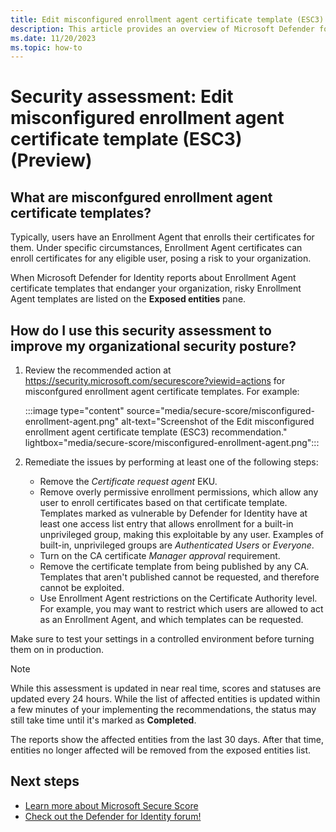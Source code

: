```yaml
---
title: Edit misconfigured enrollment agent certificate template (ESC3) | Microsoft Defender for Identity
description: This article provides an overview of Microsoft Defender for Identity's misconfigured enrollment agent certificate template security posture assessment report.
ms.date: 11/20/2023
ms.topic: how-to
---
```


# Security assessment: Edit misconfigured enrollment agent certificate template (ESC3)  (Preview)

## What are misconfgured enrollment agent certificate templates?

Typically, users have an Enrollment Agent that enrolls their certificates for them. Under specific circumstances, Enrollment Agent certificates can enroll certificates for any eligible user, posing a risk to your organization. 

When Microsoft Defender for Identity reports about Enrollment Agent certificate templates that endanger your organization, risky Enrollment Agent templates are listed on the **Exposed entities** pane.

## How do I use this security assessment to improve my organizational security posture?

1. Review the recommended action at <https://security.microsoft.com/securescore?viewid=actions> for misconfgured enrollment agent certificate templates.  For example:

    :::image type="content" source="media/secure-score/misconfigured-enrollment-agent.png" alt-text="Screenshot of the Edit misconfigured enrollment agent certificate template (ESC3) recommendation." lightbox="media/secure-score/misconfigured-enrollment-agent.png":::

1. Remediate the issues by performing at least one of the following steps:

    - Remove the *Certificate request agent* EKU.
    - Remove overly permissive enrollment permissions, which allow any user to enroll certificates based on that certificate template. Templates marked as vulnerable by Defender for Identity have at least one access list entry that allows enrollment for a built-in unprivileged group, making this exploitable by any user. Examples of built-in, unprivileged groups are *Authenticated Users* or *Everyone*.
    - Turn on the CA certificate *Manager approval* requirement.
    - Remove the certificate template from being published by any CA. Templates that aren't published cannot be requested, and therefore cannot be exploited.
    - Use Enrollment Agent restrictions on the Certificate Authority level. For example, you may want to restrict which users are allowed to act as an Enrollment Agent, and which templates can be requested.

Make sure to test your settings in a controlled environment before turning them on in production.

> [!NOTE]
> While this assessment is updated in near real time, scores and statuses are updated every 24 hours.  While the list of affected entities is updated within a few minutes of your implementing the recommendations, the status may still take time until it's marked as **Completed**.
>
> The reports show the affected entities from the last 30 days. After that time, entities no longer affected will be removed from the exposed entities list.
>

## Next steps

- [Learn more about Microsoft Secure Score](/microsoft-365/security/defender/microsoft-secure-score)
- [Check out the Defender for Identity forum!](<https://aka.ms/MDIcommunity>)

